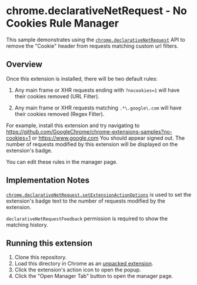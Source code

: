 # chrome.declarativeNetRequest - No Cookies Rule Manager

This sample demonstrates using the [`chrome.declarativeNetRequest`](https://developer.chrome.com/docs/extensions/reference/declarativeNetRequest/) API to remove the "Cookie" header from requests matching custom url filters.

## Overview

Once this extension is installed, there will be two default rules:

1. Any main frame or XHR requests ending with `?nocookies=1` will have their cookies removed (URL Filter).

2. Any main frame or XHR requests matching `.*\.google\.com` will have their cookies removed (Regex Filter).

For example, install this extension and try navigating to <https://github.com/GoogleChrome/chrome-extensions-samples?no-cookies=1> or <https://www.google.com> You should appear signed out. The number of requests modified by this extension will be displayed on the extension's badge.

You can edit these rules in the manager page.

## Implementation Notes

[`chrome.declarativeNetRequest.setExtensionActionOptions`](https://developer.chrome.com/docs/extensions/reference/declarativeNetRequest/#method-setExtensionActionOptions) is used to set the extension's badge text to the number of requests modified by the extension.

`declarativeNetRequestFeedback` permission is required to show the matching history.

## Running this extension

1. Clone this repository.
2. Load this directory in Chrome as an [unpacked extension](https://developer.chrome.com/docs/extensions/mv3/getstarted/development-basics/#load-unpacked).
3. Click the extension's action icon to open the popup.
4. Click the "Open Manager Tab" button to open the manager page.
